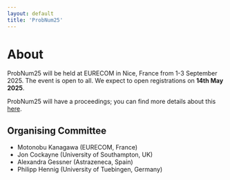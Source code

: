```yaml
---
layout: default
title: 'ProbNum25'
---
```


# About

ProbNum25 will be held at EURECOM in Nice, France from 1-3 September 2025.
The event is open to all. We expect to open registrations on **14th May 2025**.

ProbNum25 will have a proceedings; you can find more details about this [here](/submissions.html).

## Organising Committee

- Motonobu Kanagawa (EURECOM, France)
- Jon Cockayne (University of Southampton, UK)
- Alexandra Gessner (Astrazeneca, Spain)
- Philipp Hennig (University of Tuebingen, Germany)
